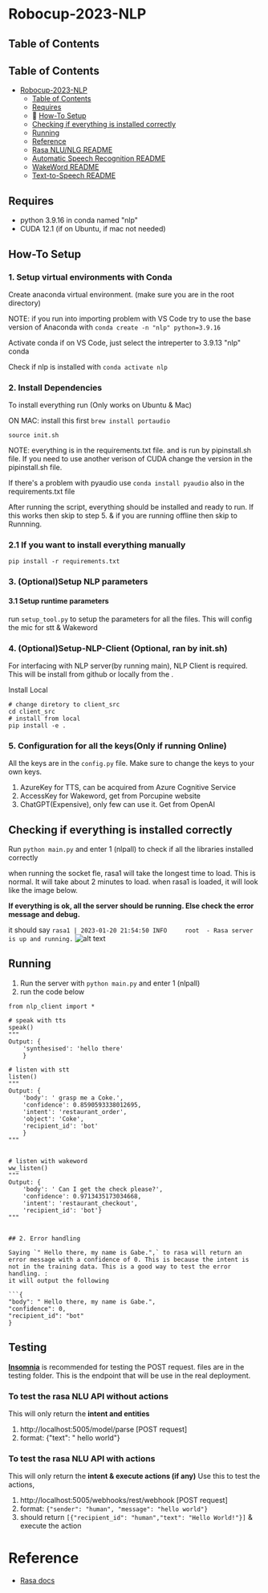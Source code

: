 # Robocup-2023-NLP

## Table of Contents

## Table of Contents

- [Robocup-2023-NLP](#robocup-2023-nlp)
  - [Table of Contents](#table-of-contents)
  - [Requires](#requires)
  - 🚀 [How-To Setup](#how-to-setup)
  - [Checking if everything is installed correctly](#checking-if-everything-is-installed-correctly)
  - [Running](#running)
  - [Reference](#reference)
  - [Rasa NLU/NLG README](https://github.com/EIC-NLP/Robocup-2023-NLP/tree/main/rasa)
  - [Automatic Speech Recognition README](https://github.com/EIC-NLP/Robocup-2023-NLP/tree/main/stt)
  - [WakeWord README](https://github.com/EIC-NLP/Robocup-2023-NLP/tree/main/wakeword)
  - [Text-to-Speech README](https://github.com/EIC-NLP/Robocup-2023-NLP/tree/main/tts)

## Requires

- python 3.9.16 in conda named "nlp"
- CUDA 12.1 (if on Ubuntu, if mac not needed)


## How-To Setup

### 1. Setup virtual environments with Conda

Create anaconda virtual environment. (make sure you are in the root directory)

NOTE: if you run into importing problem with VS Code try to use the base version of Anaconda with
```conda create -n "nlp" python=3.9.16```

Activate conda
   if on VS Code, just select the intreperter to 3.9.13 "nlp" conda

Check if nlp is installed with ```conda activate nlp```


### 2. Install Dependencies
To install everything run (Only works on Ubuntu & Mac)

ON MAC: install this first `brew install portaudio`

```shell
source init.sh
```
NOTE: everything is in the requirements.txt file. and is run by pipinstall.sh file. If you need to use another verison of CUDA change the version in the pipinstall.sh file.

If there's a problem with pyaudio use `conda install pyaudio` also in the requirements.txt file

After running the script, everything should be installed and ready to run.
        If this works then skip to step 5. & if you are running offline then skip to Runnning.

### 2.1 If you want to install everything manually
```shell
pip install -r requirements.txt
```

### 3. (Optional)Setup NLP parameters

#### 3.1 Setup runtime parameters
run `setup_tool.py` to setup the parameters for all the files. This will config the mic for stt & Wakeword


### 4. (Optional)Setup-NLP-Client (Optional, ran by init.sh)
For interfacing with NLP server(by running main), NLP Client is required. This will be install from github or locally from the .

Install Local
```shell
# change diretory to client_src
cd client_src
# install from local
pip install -e .
```

<!-- Install the lastest from Github
```shell
pip install git+https://github.com/EIC-NLP/Robocup-2023-NLP/client_src.git
``` -->

### 5. Configuration for all the keys(Only if running Online)
All the keys are in the `config.py` file. Make sure to change the keys to your own keys.
1. AzureKey for TTS, can be acquired from Azure Cognitive Service
2. AccessKey for Wakeword, get from Porcupine website
3. ChatGPT(Expensive), only few can use it. Get from OpenAI


## Checking if everything is installed correctly
Run `python main.py` and enter 1 (nlpall) to check if all the libraries installed correctly

when running the socket fle, rasa1 will take the longest time to load. This is normal. It will take about 2 minutes to load.
when rasa1 is loaded, it will look like the image below.

**If everything is ok, all the server should be running. Else check the error message and debug.**

it should say `rasa1 | 2023-01-20 21:54:50 INFO     root  - Rasa server is up and running.`
![alt text](misc/runningexample1.png)


## Running

1. Run the server with `python main.py` and enter 1 (nlpall)
2. run the code below

```
from nlp_client import *

# speak with tts
speak()
"""
Output: {
    'synthesised': 'hello there'
    }

# listen with stt
listen()
"""
Output: {
    'body': ' grasp me a Coke.',
    'confidence': 0.8590593338012695,
    'intent': 'restaurant_order',
    'object': 'Coke',
    'recipient_id': 'bot'
    }
"""


# listen with wakeword
ww_listen()
"""
Output: {
    'body': ' Can I get the check please?',
    'confidence': 0.9713435173034668,
    'intent': 'restaurant_checkout',
    'recipient_id': 'bot'}
"""
```

```

## 2. Error handling

Saying `" Hello there, my name is Gabe.",` to rasa will return an error message with a confidence of 0. This is because the intent is not in the training data. This is a good way to test the error handling. :
it will output the following

```{
"body": " Hello there, my name is Gabe.",
"confidence": 0,
"recipient_id": "bot"
}

```

## Testing

**[Insomnia](https://insomnia.rest/download)** is recommended for testing the POST request. files are in the testing folder. This is the endpoint that will be use in the real deployment.

### To test the rasa NLU API without actions

This will only return the **intent and entities**

1. http://localhost:5005/model/parse [POST request]
2. format: {"text": " hello world"}

### To test the rasa NLU API with actions

This will only return the **intent & execute actions (if any)**
Use this to test the actions,

1. http://localhost:5005/webhooks/rest/webhook [POST request]
2. format: `{"sender": "human", "message": "hello world"}`
3. should return `[{"recipient_id": "human","text": "Hello World!"}]` & execute the action

# Reference

- [Rasa docs](https://rasa.com/docs/)
